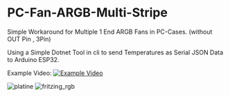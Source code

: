 # PC-Fan-ARGB-Multi-Stripe
Simple Workaround for Multiple 1 End ARGB Fans in PC-Cases. (without OUT Pin , 3Pin)

Using a Simple Dotnet Tool in cli to send Temperatures as Serial JSON Data to Arduino ESP32.

Example Video:
[![Example Video]()](https://www.youtube.com/shorts/zQxECo8_se8)

![platine](https://github.com/user-attachments/assets/48abebe9-8365-444c-a97c-e301bdfea8fd)
![fritzing_rgb](https://github.com/user-attachments/assets/fc334b93-069c-4e9f-a7b8-2eccac0a516a)


